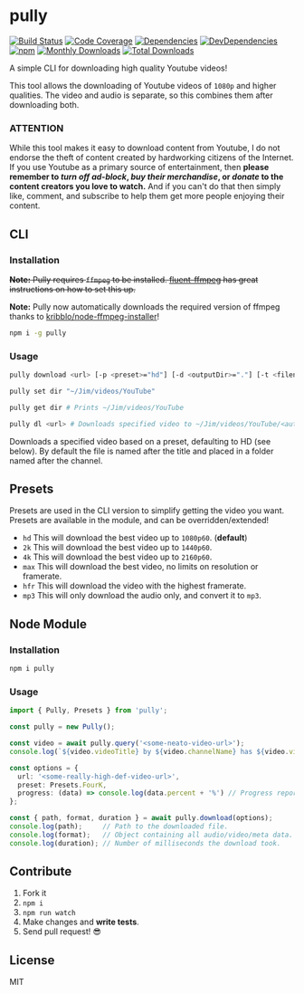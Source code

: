 # pully

[![Build Status](https://img.shields.io/travis/JimmyBoh/pully/master.svg?style=flat-square)](https://travis-ci.org/JimmyBoh/pully)
[![Code Coverage](https://img.shields.io/coveralls/JimmyBoh/pully/master.svg?style=flat-square)](https://coveralls.io/github/JimmyBoh/pully?branch=master)
[![Dependencies](https://img.shields.io/david/JimmyBoh/pully.svg?style=flat-square)](https://david-dm.org/JimmyBoh/pully)
[![DevDependencies](https://img.shields.io/david/dev/JimmyBoh/pully.svg?style=flat-square)](https://david-dm.org/JimmyBoh/pully?type=dev)
[![npm](https://img.shields.io/npm/v/pully.svg?style=flat-square)](https://www.npmjs.com/package/pully)
[![Monthly Downloads](https://img.shields.io/npm/dm/pully.svg?style=flat-square)](https://www.npmjs.com/package/pully)
[![Total Downloads](https://img.shields.io/npm/dt/pully.svg?style=flat-square)](https://www.npmjs.com/package/pully)

A simple CLI for downloading high quality Youtube videos!

This tool allows the downloading of Youtube videos of `1080p` and higher qualities. The video and audio is separate, so this combines them after downloading both.

### ATTENTION

While this tool makes it easy to download content from Youtube, I do not endorse the theft of content created by hardworking citizens of the Internet. If you use Youtube as a primary source of entertainment, then **please remember to _turn off ad-block_, _buy their merchandise_, or _donate_ to the content creators you love to watch.** And if you can't do that then simply like, comment, and subscribe to help them get more people enjoying their content.

## CLI

### Installation

~~**Note:** Pully requires `ffmpeg` to be installed. [fluent-ffmpeg](https://www.npmjs.com/package/fluent-ffmpeg) has great instructions on how to set this up.~~

**Note:** Pully now automatically downloads the required version of ffmpeg thanks to [kribblo/node-ffmpeg-installer](https://github.com/kribblo/node-ffmpeg-installer)!

```bash
npm i -g pully
```

### Usage

```bash
pully download <url> [-p <preset>="hd"] [-d <outputDir>="."] [-t <filenameTemplate>="${channelName}/${videoTitle}"] [--silent]

pully set dir "~/Jim/videos/YouTube"

pully get dir # Prints ~/Jim/videos/YouTube

pully dl <url> # Downloads specified video to ~/Jim/videos/YouTube/<author>/<title>.mp4
```

Downloads a specified video based on a preset, defaulting to HD (see below). By default the file is named after the title and placed in a folder named after the channel.

## Presets

Presets are used in the CLI version to simplify getting the video you want. Presets are available in the module, and can be overridden/extended!

- `hd` This will download the best video up to `1080p60`. (**default**)
- `2k` This will download the best video up to `1440p60`.
- `4k` This will download the best video up to `2160p60`.
- `max` This will download the best video, no limits on resolution or framerate.
- `hfr` This will download the video with the highest framerate.
- `mp3` This will only download the audio only, and convert it to `mp3`.

## Node Module

### Installation

```bash
npm i pully
```

### Usage

```ts
import { Pully, Presets } from 'pully';

const pully = new Pully();

const video = await pully.query('<some-neato-video-url>');
console.log(`${video.videoTitle} by ${video.channelName} has ${video.views} views!`);

const options = {
  url: '<some-really-high-def-video-url>',
  preset: Presets.FourK,
  progress: (data) => console.log(data.percent + '%') // Progress reporter callback...
};

const { path, format, duration } = await pully.download(options);
console.log(path);     // Path to the downloaded file.
console.log(format);   // Object containing all audio/video/meta data.
console.log(duration); // Number of milliseconds the download took.
```

## Contribute

1. Fork it
1. `npm i`
1. `npm run watch`
1. Make changes and **write tests**.
1. Send pull request! :sunglasses:

## License

MIT